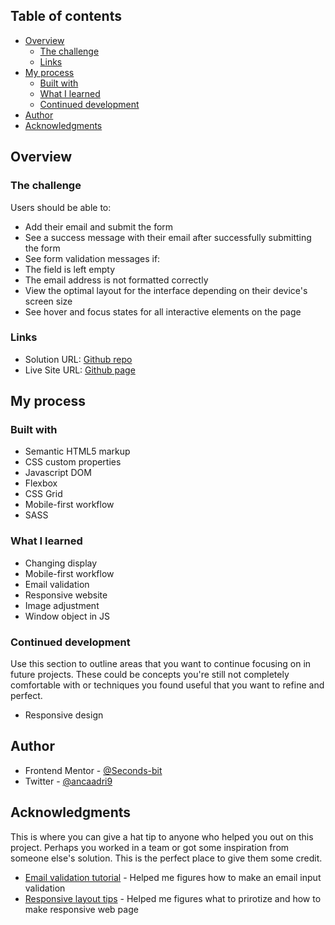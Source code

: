 ## Table of contents

- [Overview](#overview)
  - [The challenge](#the-challenge)
  - [Links](#links)
- [My process](#my-process)
  - [Built with](#built-with)
  - [What I learned](#what-i-learned)
  - [Continued development](#continued-development)
- [Author](#author)
- [Acknowledgments](#acknowledgments)

## Overview

### The challenge

Users should be able to:

- Add their email and submit the form
- See a success message with their email after successfully submitting the form
- See form validation messages if:
- The field is left empty
- The email address is not formatted correctly
- View the optimal layout for the interface depending on their device's screen size
- See hover and focus states for all interactive elements on the page

### Links

- Solution URL: [Github repo](https://github.com/Sekonso/Newsletter_signup_and_success_message)
- Live Site URL: [Github page](https://sekonso.github.io/Newsletter_signup_and_success_message)

## My process

### Built with

- Semantic HTML5 markup
- CSS custom properties
- Javascript DOM
- Flexbox
- CSS Grid
- Mobile-first workflow
- SASS

### What I learned

- Changing display
- Mobile-first workflow
- Email validation
- Responsive website
- Image adjustment
- Window object in JS

### Continued development

Use this section to outline areas that you want to continue focusing on in future projects. These could be concepts you're still not completely comfortable with or techniques you found useful that you want to refine and perfect.

- Responsive design

## Author

- Frontend Mentor - [@Seconds-bit](https://www.frontendmentor.io/profile/Seconds-bit)
- Twitter - [@ancaadri9](https://www.instagram.com/ancaadri9)

## Acknowledgments

This is where you can give a hat tip to anyone who helped you out on this project. Perhaps you worked in a team or got some inspiration from someone else's solution. This is the perfect place to give them some credit.

- [Email validation tutorial](https://www.simplilearn.com/tutorials/javascript-tutorial/email-validation-in-javascript) - Helped me figures how to make an email input validation
- [Responsive layout tips](https://www.youtube.com/watch?v=VQraviuwbzU&t=645s) - Helped me figures what to prirotize and how to make responsive web page
